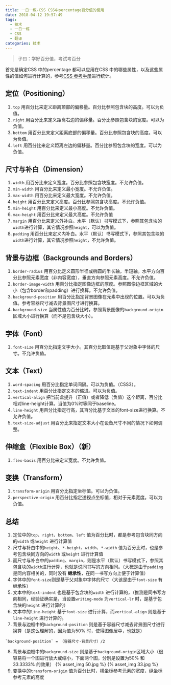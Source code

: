 ```yaml
---
title: 一日一练-CSS CSS中percentage百分值的使用
date: 2018-04-12 19:57:49
tags:
  - 技术
  - 一日一练
  - CSS
  - 翻译
categories: 技术
---
```


> 子曰：学好百分值，考试考百分

首先是确定CSS 中的percentage 都可以应用在CSS 中的哪些属性，以及这些属性的值如何进行计算的，参考[CSS 参考手册](http://css.doyoe.com/)进行统计。

## 定位（Positioning）
1. `top`
  用百分比来定义距离顶部的偏移量。百分比参照包含块的高度。可以为负值。
2. `right`
  用百分比来定义距离右边的偏移量。百分比参照包含块的宽度。可以为负值。
3. `bottom`
  用百分比来定义距离底部的偏移量。百分比参照包含块的高度。可以为负值。
4. `left`
  用百分比来定义距离左边的偏移量。百分比参照包含块的宽度。可以为负值。
<!--more-->
## 尺寸与补白（Dimension）
1. `width`
  用百分比来定义宽度。百分比参照包含块宽度。不允许负值。
2. `min-width`
  用百分比来定义最小宽度。不允许负值。
3. `max-width`
  用百分比来定义最大宽度。不允许负值。
4. `height`
  用百分比来定义高度。百分比参照包含块高度。不允许负值。
5. `min-height`
  用百分比来定义最小高度。不允许负值。
6. `max-height`
  用百分比来定义最大高度。不允许负值
7. `margin`
  用百分比来定义外补白。水平（默认）书写模式下，参照其包含块的`width`进行计算，其它情况参照`height`，可以为负值。
8. `padding`
  用百分比来定义内补白。水平（默认）书写模式下，参照其包含块的`width`进行计算，其它情况参照`height`，不允许负值。

## 背景与边框（Backgrounds and Borders）
1. `border-radius`
  用百分比定义圆形半径或椭圆的半长轴，半短轴。水平方向百分比参照元素宽度（非内容宽度），垂直方向参照元素高度。不允许负值。
2. `border-image-width`
  用百分比指定图像边框的厚度。参照图像边框区域的大小（包含border和padding）进行换算。不允许负值。
3. `background-position`
  用百分比指定背景图像在元素中出现的位置。可以为负值。参考容器尺寸减去背景图尺寸进行换算。
4. `background-size`
  当属性值为百分比时，参照背景图像的`background-origin`区域大小进行换算（而不是包含块大小）。

## 字体（Font）
1. `font-size`
  用百分比指定文字大小。其百分比取值是基于父对象中字体的尺寸。不允许负值。

## 文本（Text）
1. `word-spacing`
  用百分比指定单词间隔。可以为负值。（CSS3）。
2. `text-indent`
  用百分比指定文本的缩进。可以为负值。
3. `vertical-align`
  把当前盒提升（正值）或者降低（负值）这个距离，百分比相对line-height计算。当值为0%时等同于baseline。
4. `line-height`
  用百分比指定行高，其百分比基于文本的font-size进行换算。不允许负值。
5. `text-size-adjust`
  用百分比来指定文本大小在设备尺寸不同的情况下如何调整。

## 伸缩盒（Flexible Box）（新）
1. `flex-basis`
  用百分比来定义宽度。不允许负值。

## 变换（Transform）
1. `transform-origin`
  用百分比指定坐标值。可以为负值。
2. `perspective-origin`
  用百分比指定透视点坐标值，相对于元素宽度。可以为负值。

## 总结
1. 定位中的`top`、`right`、`bottom`、`left` 值为百分比时，都是参考包含块同方向的`width` 或`height` 进行计算值
2. 尺寸与补白中的`height`、`*-height`、`width`、`*-width` 值为百分比时，也是参考包含块同方向的`width` 或`height` 进行计算值
3. 而尺寸与补白中的`padding`、`margin`，则是水平（默认）书写模式下，参照其包含块的`width`进行计算，也就是说同书写的方向相同。（大概是由于`padding` 是同内容相关的，同时没有 **继承性**，在同一书写方向上便于计算值）
4. 字体中的`font-size`则是基于父对象中字体的尺寸（大该是由于`font-size` 有继承性）
5. 文本中的`text-indent` 也是基于包含块的`width` 进行计算的，（推测是同书写方向相同，经验证确实是，当设置`writing-mode` 为`vertical-lr` 时，是基于包含块的`height` 进行计算的）
6. 文本中的`line-height` 基于`font-size` 进行计算，而`vertical-align` 则是基于`line-height` 进行计算的。
7. 背景与边框中的`background-position` 则是基于容器尺寸减去背景图尺寸进行换算（是这么理解的，因为值为50% 时，使得图像居中，也就是）
```
`background-position` = （容器尺寸-背景尺寸）/2
```
8. 背景与边框中的`background-size` 则是基于`background-origin`区域大小（很容易将一个图进行放大或缩小，下面两个图，分别是设置为50% 和33.3333% 的效果）
{% asset_img 50.jpg %}
{% asset_img 33.jpg %}
9. 变换中的`transform-origin` 值为百分比时，横坐标参考元素的宽度，纵坐标参考元素的高度
